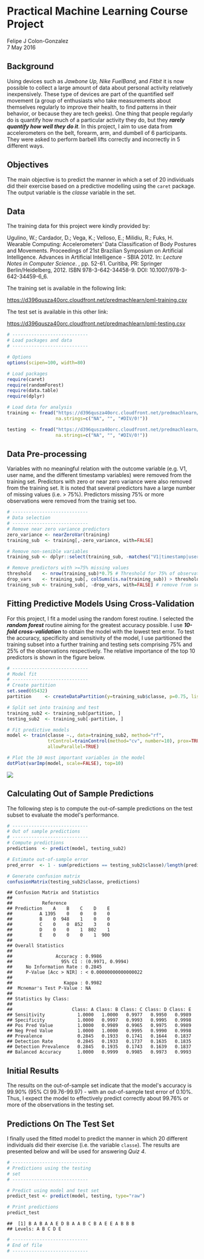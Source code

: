 # Practical Machine Learning Course Project
Felipe J Colon-Gonzalez  
7 May 2016  

## Background

Using devices such as _Jawbone Up, Nike FuelBand_, and _Fitbit_ it is now possible to 
collect a large amount of data about personal activity relatively inexpensively. These 
type of devices are part of the quantified self movement (a group of enthusiasts who 
take measurements about themselves regularly to improve their health, to find patterns 
in their behavior, or because they are tech geeks). One thing that people regularly do 
is quantify how much of a particular activity they do, but they _**rarely quantify how 
well they do it**_. In this project, I aim to use data from accelerometers on the 
belt, forearm, arm, and dumbell of 6 participants. They were asked to perform barbell 
lifts correctly and incorrectly in 5 different ways. 

## Objectives
The main objective is to predict the manner in which a set of 20 individuals did their
exercise based on a predictive modelling using the `caret` package. The output variable 
is the _classe_ variable in the set. 

## Data
The training data for this project were kindly provided by: 

Ugulino, W.; Cardador, D.; Vega, K.; Velloso, E.; Milidiu, R.; Fuks, H. Wearable 
Computing: Accelerometers' Data Classification of Body Postures and Movements. 
Proceedings of 21st Brazilian Symposium on Artificial Intelligence. Advances in 
Artificial Intelligence - SBIA 2012. In: _Lecture Notes in Computer Science_. , pp. 
52-61. Curitiba, PR: Springer Berlin/Heidelberg, 2012. ISBN 978-3-642-34458-9. 
DOI: 10.1007/978-3-642-34459-6_6.

The training set is available in the following link:

https://d396qusza40orc.cloudfront.net/predmachlearn/pml-training.csv

The test set is available in this other link:

https://d396qusza40orc.cloudfront.net/predmachlearn/pml-testing.csv


```r
# ----------------------------
# Load packages and data
# ----------------------------

# Options
options(scipen=100, width=80)

# Load packages
require(caret)
require(randomForest)
require(data.table)
require(dplyr)

# Load data for analysis
training <- fread("https://d396qusza40orc.cloudfront.net/predmachlearn/pml-training.csv",
                  na.strings=c("NA", "", "#DIV/0!"))

testing  <- fread("https://d396qusza40orc.cloudfront.net/predmachlearn/pml-testing.csv",
                  na.strings=c("NA", "", "#DIV/0!"))
```

## Data Pre-processing

Variables with no meaningful relation with the outcome variable (e.g. V1, user name, and 
the different timestamp variables) were removed from the training set. Predictors with zero 
or near zero variance were also removed from the training set. It is noted that several
predictors have a large number of missing values (i.e. > 75%). Predictors missing 75% or 
more observations were removed from the trainig set too.


```r
# ----------------------------
# Data selection
# ----------------------------
# Remove near zero variance predictors
zero_variance <- nearZeroVar(training)
training_sub  <- training[,-zero_variance, with=FALSE]

# Remove non-senible variables
training_sub <- dplyr::select(training_sub, -matches("V1|timestamp|user_name"))

# Remove predictors with >=75% missing values
threshold    <- nrow(training_sub)*0.75 # Threshold for 75% of observations
drop_vars    <- training_sub[, colSums(is.na(training_sub)) > threshold] # identify vars
training_sub <- training_sub[, -drop_vars, with=FALSE] # remove from set
```

## Fitting Predictive Models Using Cross-Validation

For this project, I fit a model using the random forest routine. I selected the **_random 
forest_** routine aiming for the greatest accuracy possible. I use _**10-fold 
cross-validation**_ to obtain the model with the lowest test error. To test the accuracy, specificity and sensitivity of the model, I use partitioned the training subset into a
further training and testing sets comprising 75% and 25% of the observations respectively.
The relative importance of the top 10 predictors is shown in the figure below.


```r
# ----------------------------
# Model fit
# ----------------------------
# Create partition
set.seed(65432)
partition     <- createDataPartition(y=training_sub$classe, p=0.75, list=FALSE)

# Split set into training and test
training_sub2 <- training_sub[partition, ]
testing_sub2  <- training_sub[-partition, ]

# Fit predictive models
model <- train(classe ~., data=training_sub2, method="rf", 
               trControl=trainControl(method="cv", number=10), prox=TRUE, 
               allowParallel=TRUE)

# Plot the 10 most important variables in the model
dotPlot(varImp(model, scale=FALSE), top=10)
```

![](index_files/figure-html/unnamed-chunk-3-1.png)<!-- -->

## Calculating Out of Sample Predictions
The following step is to compute the out-of-sample predictions on the test subset to 
evaluate the model's performance.  


```r
# ----------------------------
# Out of sample predictions
# ----------------------------
# Compute predictions
predictions  <- predict(model, testing_sub2)

# Estimate out-of-sample error
pred_error  <- 1 - sum(predictions == testing_sub2$classe)/length(predictions)

# Generate confusion matrix
confusionMatrix(testing_sub2$classe, predictions)
```

```
## Confusion Matrix and Statistics
## 
##           Reference
## Prediction    A    B    C    D    E
##          A 1395    0    0    0    0
##          B    0  948    1    0    0
##          C    0    0  852    3    0
##          D    0    0    1  802    1
##          E    0    0    0    1  900
## 
## Overall Statistics
##                                                
##                Accuracy : 0.9986               
##                  95% CI : (0.9971, 0.9994)     
##     No Information Rate : 0.2845               
##     P-Value [Acc > NIR] : < 0.00000000000000022
##                                                
##                   Kappa : 0.9982               
##  Mcnemar's Test P-Value : NA                   
## 
## Statistics by Class:
## 
##                      Class: A Class: B Class: C Class: D Class: E
## Sensitivity            1.0000   1.0000   0.9977   0.9950   0.9989
## Specificity            1.0000   0.9997   0.9993   0.9995   0.9998
## Pos Pred Value         1.0000   0.9989   0.9965   0.9975   0.9989
## Neg Pred Value         1.0000   1.0000   0.9995   0.9990   0.9998
## Prevalence             0.2845   0.1933   0.1741   0.1644   0.1837
## Detection Rate         0.2845   0.1933   0.1737   0.1635   0.1835
## Detection Prevalence   0.2845   0.1935   0.1743   0.1639   0.1837
## Balanced Accuracy      1.0000   0.9999   0.9985   0.9973   0.9993
```

## Initial Results
The results on the out-of-sample set indicate that the model's accuracy is 99.90% 
(95% CI 99.76-99.97) - with an out-of-sample test error of 0.10%. Thus, I expect the
model to effectively predict correctly about 99.76%  or more of the observations in 
the testing set.

## Predictions On The Test Set
I finally used the fitted model to predict the manner in which 20 different individuals
did their exercise (i.e. the variable `classe`). The results are presented below and
will be used for answering _Quiz 4_.


```r
# ----------------------------
# Predictions using the testing
# set
# ----------------------------

# Predict using model and test set
predict_test <- predict(model, testing, type="raw")

# Print predictions
predict_test
```

```
##  [1] B A B A A E D B A A B C B A E E A B B B
## Levels: A B C D E
```

```r
# ----------------------------
# End of file
# ----------------------------
```


